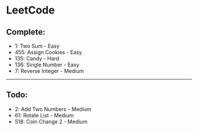 # LeetCode

## Complete:

- 1: Two Sum - Easy
- 455: Assign Cookies - Easy
- 135: Candy - Hard
- 136: Single Number - Easy
- 7:  Reverse Integer - Medium

---
## Todo:

- 2: Add Two Numbers - Medium
- 61: Rotate List - Medium
- 518: Coin Change 2 - Medium


